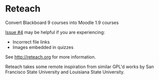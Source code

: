 # Reteach

Convert Blackboard 9 courses into Moodle 1.9 courses

[Issue #4](https://github.com/adamzap/reteach/pull/4) may be helpful if you are experiencing:

- Incorrect file links
- Images embedded in quizzes

See http://reteach.org for more information.

Reteach takes some remote inspiration from similar GPL'd works by San Francisco
State University and Louisiana State University.
